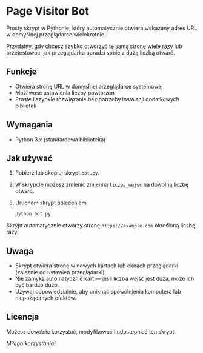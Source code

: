 # Page Visitor Bot

Prosty skrypt w Pythonie, który automatycznie otwiera wskazany adres URL w domyślnej przeglądarce wielokrotnie.

Przydatny, gdy chcesz szybko otworzyć tę samą stronę wiele razy lub przetestować, jak przeglądarka poradzi sobie z dużą liczbą otwarć.

## Funkcje

- Otwiera stronę URL w domyślnej przeglądarce systemowej
- Możliwość ustawienia liczby powtórzeń
- Proste i szybkie rozwiązanie bez potrzeby instalacji dodatkowych bibliotek

## Wymagania

- Python 3.x (standardowa biblioteka)

## Jak używać

1. Pobierz lub skopiuj skrypt `bot.py`.
2. W skrypcie możesz zmienić zmienną `liczba_wejsc` na dowolną liczbę otwarć.
3. Uruchom skrypt poleceniem:

   ```bash
   python bot.py
   ```

Skrypt automatycznie otworzy stronę `https://example.com` określoną liczbę razy.

## Uwaga

- Skrypt otwiera stronę w nowych kartach lub oknach przeglądarki (zależnie od ustawień przeglądarki).
- Nie zamyka automatycznie kart — jeśli liczba wejść jest duża, może ich być bardzo dużo.
- Używaj odpowiedzialnie, aby uniknąć spowolnienia komputera lub niepożądanych efektów.

## Licencja

Możesz dowolnie korzystać, modyfikować i udostępniać ten skrypt.

*Miłego korzystania!*
